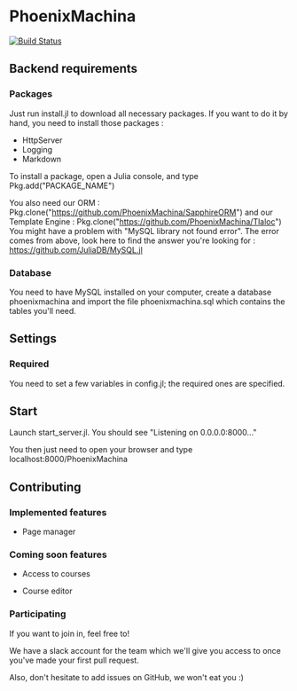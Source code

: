 # PhoenixMachina
[![Build Status](https://travis-ci.org/PhoenixMachina/PhoenixMachina.svg?branch=master)](https://travis-ci.org/PhoenixMachina/PhoenixMachina)

## Backend requirements

### Packages
Just run install.jl to download all necessary packages. If you want to do it by hand, you need to install those packages :
- HttpServer
- Logging
- Markdown

To install a package, open a Julia console, and type Pkg.add("PACKAGE_NAME")

You also need our ORM : Pkg.clone("https://github.com/PhoenixMachina/SapphireORM")
and our Template Engine : Pkg.clone("https://github.com/PhoenixMachina/Tlaloc")
You might have a problem with "MySQL library not found error". The error comes from above, look here to find the answer you're looking for : https://github.com/JuliaDB/MySQL.jl

### Database
You need to have MySQL installed on your computer, create a database phoenixmachina and import the file phoenixmachina.sql which contains the tables you'll need.

## Settings
### Required
You need to set a few variables in config.jl; the required ones are specified.

## Start
Launch start_server.jl. You should see "Listening on 0.0.0.0:8000..."

You then just need to open your browser and type localhost:8000/PhoenixMachina

## Contributing
### Implemented features
- Page manager

### Coming soon features
- Access to courses

- Course editor

### Participating
If you want to join in, feel free to!

We have a slack account for the team which we'll give you access to once you've made your first pull request.

Also, don't hesitate to add issues on GitHub, we won't eat you :)
